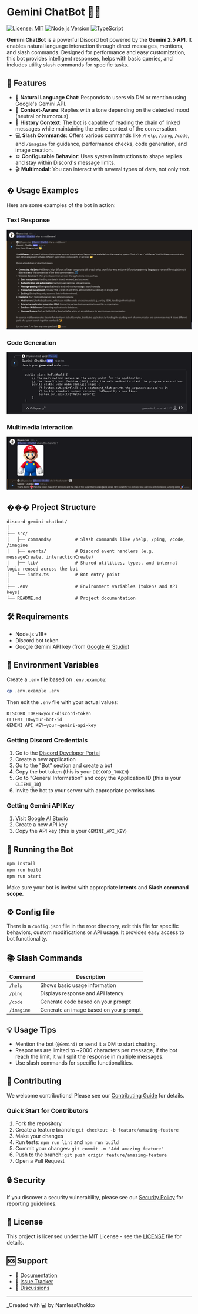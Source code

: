 # Gemini ChatBot 🤖✨

[![License: MIT](https://img.shields.io/badge/License-MIT-yellow.svg)](https://opensource.org/licenses/MIT)
[![Node.js Version](https://img.shields.io/badge/node-%3E%3D18.0.0-brightgreen.svg)](https://nodejs.org/)
[![TypeScript](https://img.shields.io/badge/TypeScript-5.8-blue.svg)](https://www.typescriptlang.org/)

**Gemini ChatBot** is a powerful Discord bot powered by the **Gemini 2.5 API**. It enables natural language interaction through direct messages, mentions, and slash commands. Designed for performance and easy customization, this bot provides intelligent responses, helps with basic queries, and includes utility slash commands for specific tasks.

## 📌 Features

- 💬 **Natural Language Chat**: Responds to users via DM or mention using Google's Gemini API.
- 🧠 **Context-Aware**: Replies with a tone depending on the detected mood (neutral or humorous).
- 📖 **History Context**: The bot is capable of reading the chain of linked messages while maintaining the entire context of the conversation.
- 💻 **Slash Commands**: Offers various commands like `/help`, `/ping`, `/code`, and `/imagine` for guidance, performance checks, code generation, and image creation.
- ⚙️ **Configurable Behavior**: Uses system instructions to shape replies and stay within Discord's message limits.
- 🎬 **Multimodal**: You can interact with several types of data, not only text.

## �️ Usage Examples

Here are some examples of the bot in action:

### Text Response

![Text Response Example](img/text-response.png)

### Code Generation

![Code Response Example](img/code-response.png)

### Multimedia Interaction

![Mario Response Example](img/mario-response.png)

## ��� Project Structure

```
discord-gemini-chatbot/
│
├── src/
│   ├── commands/         # Slash commands like /help, /ping, /code, /imagine
│   ├── events/           # Discord event handlers (e.g. messageCreate, interactionCreate)
│   ├── lib/              # Shared utilities, types, and internal logic reused across the bot
│   └── index.ts          # Bot entry point
│
├── .env                  # Environment variables (tokens and API keys)
└── README.md             # Project documentation

```

## 🛠️ Requirements

- Node.js v18+
- Discord bot token
- Google Gemini API key (from [Google AI Studio](https://aistudio.google.com/app/apikey))

## 🔧 Environment Variables

Create a `.env` file based on `.env.example`:

```bash
cp .env.example .env
```

Then edit the `.env` file with your actual values:

```env
DISCORD_TOKEN=your-discord-token
CLIENT_ID=your-bot-id
GEMINI_API_KEY=your-gemini-api-key
```

### Getting Discord Credentials

1. Go to the [Discord Developer Portal](https://discord.com/developers/applications)
2. Create a new application
3. Go to the "Bot" section and create a bot
4. Copy the bot token (this is your `DISCORD_TOKEN`)
5. Go to "General Information" and copy the Application ID (this is your `CLIENT_ID`)
6. Invite the bot to your server with appropriate permissions

### Getting Gemini API Key

1. Visit [Google AI Studio](https://aistudio.google.com/app/apikey)
2. Create a new API key
3. Copy the API key (this is your `GEMINI_API_KEY`)

## 🚀 Running the Bot

```bash
npm install
npm run build
npm run start
```

Make sure your bot is invited with appropriate **Intents** and **Slash command scope**.

## ⚙️ Config file

There is a `config.json` file in the root directory, edit this file for specific behaviors, custom modifications or API usage. It provides easy access to bot functionality.

## 📚 Slash Commands

| Command    | Description                            |
| ---------- | -------------------------------------- |
| `/help`    | Shows basic usage information          |
| `/ping`    | Displays response and API latency      |
| `/code`    | Generate code based on your prompt     |
| `/imagine` | Generate an image based on your prompt |

## 💡 Usage Tips

- Mention the bot (`@Gemini`) or send it a DM to start chatting.
- Responses are limited to \~2000 characters per message, if the bot reach the limit, it will split the response in multiple messages.
- Use slash commands for specific functionalities.

## 🤝 Contributing

We welcome contributions! Please see our [Contributing Guide](CONTRIBUTING.md) for details.

### Quick Start for Contributors

1. Fork the repository
2. Create a feature branch: `git checkout -b feature/amazing-feature`
3. Make your changes
4. Run tests: `npm run lint` and `npm run build`
5. Commit your changes: `git commit -m 'Add amazing feature'`
6. Push to the branch: `git push origin feature/amazing-feature`
7. Open a Pull Request

## 🔒 Security

If you discover a security vulnerability, please see our [Security Policy](SECURITY.md) for reporting guidelines.

## 📄 License

This project is licensed under the MIT License - see the [LICENSE](LICENSE) file for details.

## 🆘 Support

- 📖 [Documentation](README.md)
- 🐛 [Issue Tracker](https://github.com/NamlessChokko/discord-gemini-chatbot/issues)
- 💬 [Discussions](https://github.com/NamlessChokko/discord-gemini-chatbot/discussions)

---

\_Created with 💻 by NamlessChokko
